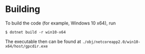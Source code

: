 # Building

To build the code (for example, Windows 10 x64), run

```
$ dotnet build -r win10-x64
```

The executable then can be found at `./obj/netcoreapp2.0/win10-x64/host/gpcdir.exe` 